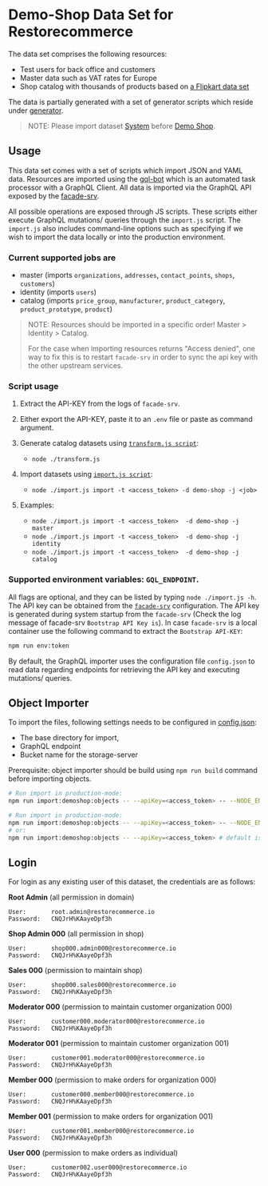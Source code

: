 # Demo-Shop Data Set for Restorecommerce

The data set comprises the following resources:

- Test users for back office and customers
- Master data such as VAT rates for Europe
- Shop catalog with thousands of products based on [a Flipkart data set](https://www.kaggle.com/pramod7/flipkart-data-insights)

The data is partially generated with a set of generator scripts which reside
under [generator](generator).

> NOTE: Please import dataset [System](../system) before [Demo Shop](../demo-shop).

## Usage

This data set comes with a set of scripts which import JSON and YAML data.
Resources are imported using the [gql-bot](https://github.com/restorecommerce/gql-bot) which is an automated task processor with a GraphQL Client.
All data is imported via the GraphQL API exposed by the [facade-srv](https://github.com/restorecommerce/facade-srv).

All possible operations are exposed through JS scripts.
These scripts either execute GraphQL mutations/ queries through the `import.js` script.
The `import.js` also includes command-line options such as specifying if we wish
to import the data locally or into the production environment.

### Current supported jobs are

- master (imports `organizations`, `addresses`, `contact_points`, `shops`, `customers`)
- identity (imports `users`)
- catalog (imports `price_group`, `manufacturer`, `product_category`, `product_prototype`, `product`)

> NOTE: Resources should be imported in a specific order!
> Master > Identity > Catalog.
>
> For the case when importing resources returns "Access denied", one way to fix
> this is to restart `facade-srv` in order to sync the api key with the other
> upstream services.

### Script usage

1. Extract the API-KEY from the logs of `facade-srv`.

2. Either export the API-KEY, paste it to an `.env` file or paste as command argument.

3. Generate catalog datasets using [`transform.js script`](./generator/catalog/transform.js):

   - `node ./transform.js`

4. Import datasets using [`import.js script`](./import.js):

   - `node ./import.js import -t <access_token> -d demo-shop -j <job>`

5. Examples:

   - `node ./import.js import -t <access_token>  -d demo-shop -j master`
   - `node ./import.js import -t <access_token>  -d demo-shop -j identity`
   - `node ./import.js import -t <access_token>  -d demo-shop -j catalog`

### Supported environment variables: `GQL_ENDPOINT`.

All flags are optional, and they can be listed by typing `node ./import.js -h`.
The API key can be obtained from the [`facade-srv`](https://github.com/restorecommerce/facade-srv/blob/master/cfg/config.json#L21) configuration.
The API key is generated during system startup from the `facade-srv` (Check the log message of facade-srv `Bootstrap API Key is`).
In case `facade-srv` is a local container use the following command to extract the `Bootstrap API-KEY`:

```sh
npm run env:token
```

By default, the GraphQL importer uses the configuration file `config.json` to read data regarding endpoints for retrieving the API key
and executing mutations/ queries.


## Object Importer

To import the files, following settings needs to be configured in [config.json](cfg/config.json):
* The base directory for import, 
* GraphQL endpoint 
* Bucket name for the storage-server

Prerequisite: object importer should be build using `npm run build` command before importing objects.

```sh
# Run import in production-mode:
npm run import:demoshop:objects -- --apiKey=<access_token> -- --NODE_ENV=local

# Run import in production-mode:
npm run import:demoshop:objects -- --apiKey=<access_token> -- --NODE_ENV=production
# or:
npm run import:demoshop:objects -- --apiKey=<access_token> # default is development
```

## Login

For login as any existing user of this dataset, the credentials are as follows:

**Root Admin** (all permission in domain)
```
User:       root.admin@restorecommerce.io
Password:   CNQJrH%KAayeDpf3h
```

**Shop Admin 000** (all permission in shop)
```
User:       shop000.admin000@restorecommerce.io
Password:   CNQJrH%KAayeDpf3h
```

**Sales 000** (permission to maintain shop)
```
User:       shop000.sales000@restorecommerce.io
Password:   CNQJrH%KAayeDpf3h
```

**Moderator 000** (permission to maintain customer organization 000)
```
User:       customer000.moderator000@restorecommerce.io
Password:   CNQJrH%KAayeDpf3h
```

**Moderator 001** (permission to maintain customer organization 001)
```
User:       customer001.moderator000@restorecommerce.io
Password:   CNQJrH%KAayeDpf3h
```

**Member 000** (permission to make orders for organization 000)
```
User:       customer000.member000@restorecommerce.io
Password:   CNQJrH%KAayeDpf3h
```

**Member 001** (permission to make orders for organization 001)
```
User:       customer001.member000@restorecommerce.io
Password:   CNQJrH%KAayeDpf3h
```

**User 000** (permission to make orders as individual)
```
User:       customer002.user000@restorecommerce.io
Password:   CNQJrH%KAayeDpf3h
```